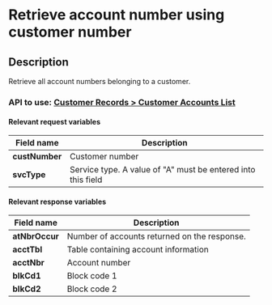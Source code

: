 # Retrieve account number using customer number

## Description

Retrieve all account numbers belonging to a customer.

### API to use: [Customer Records > Customer Accounts List](../api/?type=post&path=/fv_emea/v1/customerAccountsList)

#### Relevant request variables

| Field name     | Description                                                  |
|----------------|--------------------------------------------------------------|
| **custNumber** | Customer number                                              |
| **svcType**    | Service type. A value of "A" must be entered into this field |

#### Relevant response variables

| Field name     | Description                                  |
|----------------|----------------------------------------------|
| **atNbrOccur** | Number of accounts returned on the response. |
| **acctTbl**    | Table containing account information         |
| **acctNbr**    | Account number                               |
| **blkCd1**     | Block code 1                                 |
| **blkCd2**     | Block code 2                                 |
